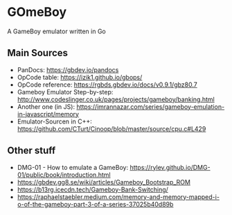 # GOmeBoy
A GameBoy emulator written in Go

## Main Sources
- PanDocs: https://gbdev.io/pandocs
- OpCode table: https://izik1.github.io/gbops/
- OpCode reference: https://rgbds.gbdev.io/docs/v0.9.1/gbz80.7
- Gameboy Emulator Step-by-step: http://www.codeslinger.co.uk/pages/projects/gameboy/banking.html
- Another one (in JS): https://imrannazar.com/series/gameboy-emulation-in-javascript/memory
- Emulator-Sourcen in C++: https://github.com/CTurt/Cinoop/blob/master/source/cpu.c#L429

## Other stuff
- DMG-01 - How to emulate a GameBoy: https://rylev.github.io/DMG-01/public/book/introduction.html
- https://gbdev.gg8.se/wiki/articles/Gameboy_Bootstrap_ROM
- https://b13rg.icecdn.tech/Gameboy-Bank-Switching/
- https://raphaelstaebler.medium.com/memory-and-memory-mapped-i-o-of-the-gameboy-part-3-of-a-series-37025b40d89b

